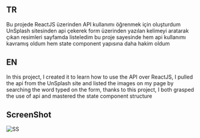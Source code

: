 ## TR

Bu projede ReactJS üzerinden API kullanımı öğrenmek için oluşturdum UnSplash sitesinden api çekerek form üzerinden yazılan kelimeyi aratarak çıkan resimleri sayfamda listeledim bu proje sayesinde hem api kullanımı kavramış oldum hem state component yapısına daha hakim oldum

## EN

In this project, I created it to learn how to use the API over ReactJS, I pulled the api from the UnSplash site and listed the images on my page by searching the word typed on the form, thanks to this project, I both grasped the use of api and mastered the state component structure

## ScreenShot

![SS](https://github.com/TurKLoJeN/ReactAPI/assets/32311900/15382f98-2db3-4757-8b67-a584ba38c033)
